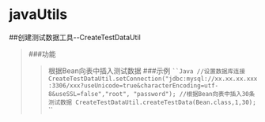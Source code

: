 javaUtils
====
##创建测试数据工具--CreateTestDataUtil
>###功能
>>根据Bean向表中插入测试数据
>###示例
` ``Java
//设置数据库连接
CreateTestDataUtil.setConnection("jdbc:mysql://xx.xx.xx.xxx:3306/xxx?useUnicode=true&characterEncoding=utf-8&useSSL=false","root", "password");
//根据Bean向表中插入30条测试数据
CreateTestDataUtil.createTestData(Bean.class,1,30);
` `` 
